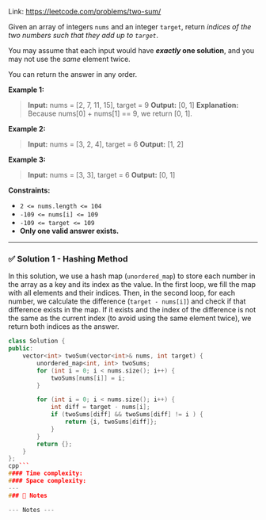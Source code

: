 Link: https://leetcode.com/problems/two-sum/

Given an array of integers `nums` and an integer `target`, return _indices of the two numbers such that they add up to `target`_.

You may assume that each input would have **_exactly_ one solution**, and you may not use the _same_ element twice.

You can return the answer in any order.

**Example 1:**

>**Input:** nums = [2, 7, 11, 15], target = 9
>**Output:** [0, 1]
>**Explanation:** Because nums[0] + nums[1] == 9, we return [0, 1].

**Example 2:**

>**Input:** nums = [3, 2, 4], target = 6
>**Output:** [1, 2]

**Example 3:**

>**Input:** nums = [3, 3], target = 6
>**Output:** [0, 1]

**Constraints:**

- `2 <= nums.length <= 104`
- `-109 <= nums[i] <= 109`
- `-109 <= target <= 109`
- **Only one valid answer exists.**
---
### ✅ Solution 1 - Hashing Method

In this solution, we use a hash map (`unordered_map`) to store each number in the array as a key and its index as the value. In the first loop, we fill the map with all elements and their indices. Then, in the second loop, for each number, we calculate the difference (`target - nums[i]`) and check if that difference exists in the map. If it exists and the index of the difference is not the same as the current index (to avoid using the same element twice), we return both indices as the answer.

```cpp
class Solution {
public:
    vector<int> twoSum(vector<int>& nums, int target) {
        unordered_map<int, int> twoSums;
        for (int i = 0; i < nums.size(); i++) {
            twoSums[nums[i]] = i;
        }

        for (int i = 0; i < nums.size(); i++) {
            int diff = target - nums[i]; 
            if (twoSums[diff] && twoSums[diff] != i ) {
                return {i, twoSums[diff]};
            }
        }
        return {};
    }
};
cpp```
#### Time complexity: 
#### Space complexity: 
---
### 📓 Notes

--- Notes ---

